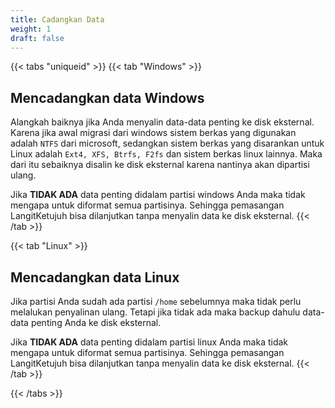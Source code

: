 ```yaml
---
title: Cadangkan Data
weight: 1
draft: false
---
```


{{< tabs "uniqueid" >}}
{{< tab "Windows" >}}
## Mencadangkan data Windows

Alangkah baiknya jika Anda menyalin data-data penting ke disk eksternal. Karena jika awal migrasi dari windows sistem berkas yang digunakan adalah `NTFS` dari microsoft, sedangkan sistem berkas yang disarankan untuk Linux adalah `Ext4, XFS, Btrfs, F2fs` dan sistem berkas linux lainnya. Maka dari itu sebaiknya disalin ke disk eksternal karena nantinya akan dipartisi ulang.

Jika **TIDAK ADA** data penting didalam partisi windows Anda maka tidak mengapa untuk diformat semua partisinya. Sehingga pemasangan LangitKetujuh bisa dilanjutkan tanpa menyalin data ke disk eksternal.
{{< /tab >}}

{{< tab "Linux" >}}
## Mencadangkan data Linux

Jika partisi Anda sudah ada partisi `/home` sebelumnya maka tidak perlu melalukan penyalinan ulang. Tetapi jika tidak ada maka backup dahulu data-data penting Anda ke disk eksternal.

Jika **TIDAK ADA** data penting didalam partisi linux Anda maka tidak mengapa untuk diformat semua partisinya. Sehingga pemasangan LangitKetujuh bisa dilanjutkan tanpa menyalin data ke disk eksternal.
{{< /tab >}}

{{< /tabs >}}
